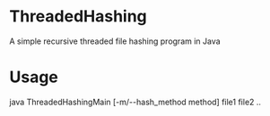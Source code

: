 # ThreadedHashing
A simple recursive threaded file hashing program in Java


# Usage
java ThreadedHashingMain [-m/--hash_method method] file1 file2 ..
